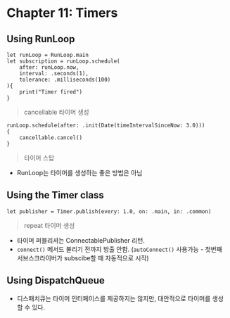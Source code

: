 # Chapter 11: Timers

## Using RunLoop

~~~
let runLoop = RunLoop.main
let subscription = runLoop.schedule( 
	after: runLoop.now,
	interval: .seconds(1),
	tolerance: .milliseconds(100)
){
 	print("Timer fired")
}
~~~
> cancellable 타이머 생성 

~~~
runLoop.schedule(after: .init(Date(timeIntervalSinceNow: 3.0)))
{
	cancellable.cancel()
}
~~~
> 타이머 스탑

* RunLoop는 타이머를 생성하는 좋은 방법은 아님

## Using the Timer class
~~~
let publisher = Timer.publish(every: 1.0, on: .main, in: .common)
~~~
> repeat 타이머 생성

* 타이머 퍼블리셔는 ConnectablePublisher 리턴. 
* `connect()` 메서드 불리기 전까지 방출 안함. (`autoConnect()` 사용가능 - 첫번째 서브스크라이버가 subscibe할 때 자동적으로 시작)

## Using DispatchQueue
* 디스패치큐는 타이머 인터페이스를 제공하지는 않지만, 대안적으로 타이머를 생성할 수 있다. 

##
